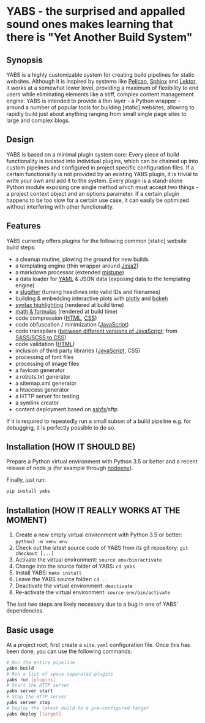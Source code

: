 # YABS - the surprised and appalled sound ones makes learning that there is "Yet Another Build System"

## Synopsis

YABS is a highly customizable system for creating build pipelines for static websites. Although it is inspired by systems like [Pelican](https://blog.getpelican.com/), [Sphinx](http://www.sphinx-doc.org) and [Lektor](https://www.getlektor.com/), it works at a somewhat lower level, providing a maximum of flexibility to end users while eliminating elements like a stiff, complex content management engine. YABS is intended to provide a thin layer - a Python wrapper - around a number of popular tools for building [static] websites, allowing to rapidly build just about anything ranging from small single page sites to large and complex blogs.

## Design

YABS is based on a minimal plugin system core: Every piece of build functionality is isolated into individual plugins, which can be chained up into custom pipelines and configured in project specific configuration files. If a certain functionality is not provided by an existing YABS plugin, it is trivial to write your own and add it to the system. Every plugin is a stand-alone Python module exposing one single method which must accept two things - a project context object and an options parameter. If a certain plugin happens to be too slow for a certain use case, it can easily be optimized without interfering with other functionality.

## Features

YABS currently offers plugins for the following common [static] website build steps:

* a cleanup routine, plowing the ground for new builds
* a templating engine (thin wrapper around [Jinja2](jinja.pocoo.org))
* a markdown processor (extended [mistune](https://github.com/lepture/mistune))
* a data loader for [YAML](https://pyyaml.org/) & JSON data (exposing data to the templating engine)
* a [slugifier](https://github.com/un33k/python-slugify) (turning headlines into valid IDs and filenames)
* building & embedding interactive plots with [plotly](https://plot.ly/) and [bokeh](https://bokeh.pydata.org/)
* [syntax highlighting](http://pygments.org/) (rendered at build time)
* [math & formulas](https://khan.github.io/KaTeX/) (rendered at build time)
* code compression ([HTML](https://github.com/mankyd/htmlmin), [CSS](https://github.com/sprymix/csscompressor))
* code obfuscation / minimization ([JavaScript](http://lisperator.net/uglifyjs/))
* code transpilers ([between different versions of JavaScript](https://babeljs.io/); from [SASS/SCSS to CSS](https://sass.github.io/libsass-python/))
* code validation ([HTML](https://validator.github.io/validator/))
* inclusion of third party libraries ([JavaScript](http://browserify.org/), CSS)
* processing of font files
* processing of image files
* a favicon generator
* a robots.txt generator
* a sitemap.xml generator
* a htaccess generator
* a HTTP server for testing
* a symlink creator
* content deployment based on [sshfs](https://github.com/libfuse/sshfs)/sftp

If it is required to repeatedly run a small subset of a build pipeline e.g. for debugging, it is perfectly possible to do so.

## Installation (HOW IT SHOULD BE)

Prepare a Python virtual environment with Python 3.5 or better and a recent release of node.js (for example through [nodeenv](https://github.com/ekalinin/nodeenv)).

Finally, just run:

```bash
pip install yabs
```

## Installation (HOW IT REALLY WORKS AT THE MOMENT)

1. Create a new empty virtual environment with Python 3.5 or better: `python3 -m venv env`
1. Check out the latest source code of YABS from its git repository: `git checkout [...]`
1. Activate the virtual environment: `source env/bin/activate`
1. Change into the source folder of YABS: `cd yabs`
1. Install YABS: `make install`
1. Leave the YABS source folder: `cd ..`
1. Deactivate the virtual environment: `deactivate`
1. Re-activate the virtual environment: `source env/bin/activate`

The last two steps are likely necessary due to a bug in one of YABS' dependencies.

## Basic usage

At a project root, first create a `site.yaml` configuration file. Once this has been done, you can use the following commands:

```bash
# Run the entire pipeline
yabs build
# Run a list of space-separated plugins
yabs run [plugins]
# Start the HTTP server
yabs server start
# Stop the HTTP server
yabs server stop
# Deploy the latest build to a pre-configured target
yabs deploy [target]
```
